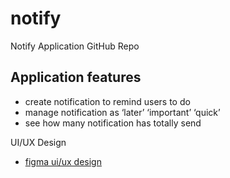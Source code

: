 # notify

Notify Application GitHub Repo

## Application features

- create notification to remind users to do
- manage notification as ‘later’ ‘important’ ‘quick’
- see how many notification has totally send

UI/UX Design 
- [figma ui/ux design](https://www.figma.com/file/px1xPgjl1Ulpn4AAg7DCJC/Notify?node-id=0%3A1&t=LiCJiYFnnZuY0ebo-0)